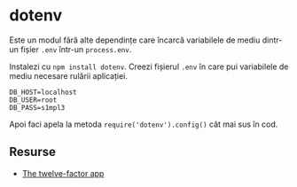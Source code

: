 # dotenv

Este un modul fără alte dependințe care încarcă variabilele de mediu dintr-un fișier `.env` într-un `process.env`.

Instalezi cu `npm install dotenv`. Creezi fișierul `.env` în care pui variabilele de mediu necesare rulării aplicației.

```text
DB_HOST=localhost
DB_USER=root
DB_PASS=s1mpl3
```

Apoi faci apela la metoda `require('dotenv').config()` cât mai sus în cod.

## Resurse

- [The twelve-factor app](https://12factor.net/config)

